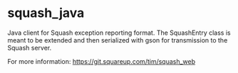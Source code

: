 squash_java
===========

Java client for Squash exception reporting format.  The SquashEntry class is meant to be extended
and then serialized with gson for transmission to the Squash server.

For more information: https://git.squareup.com/tim/squash_web
